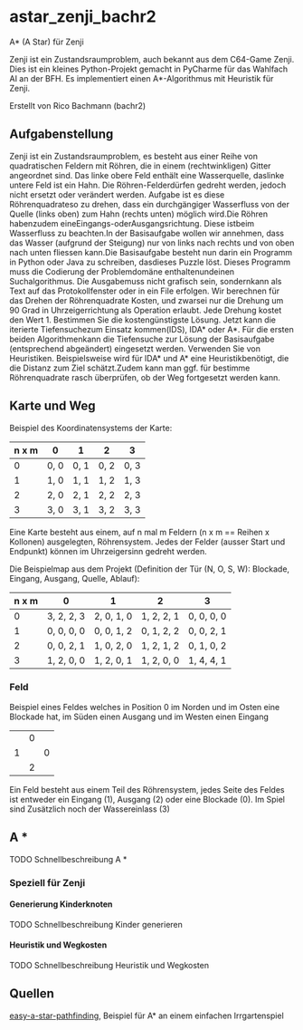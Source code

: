 # astar_zenji_bachr2
A* (A Star) für Zenji

Zenji ist ein Zustandsraumproblem, auch bekannt aus dem C64-Game Zenji.
Dies ist ein kleines Python-Projekt gemacht in PyCharme für das Wahlfach AI an der BFH.
Es implementiert einen A*-Algorithmus mit Heuristik für Zenji.

Erstellt von Rico Bachmann (bachr2)

## Aufgabenstellung

Zenji ist ein Zustandsraumproblem, es besteht aus einer Reihe von quadratischen Feldern mit Röhren, die in einem (rechtwinkligen) Gitter angeordnet sind. Das linke obere Feld enthält eine Wasserquelle, daslinke untere Feld ist ein Hahn. Die Röhren-Felderdürfen gedreht werden, jedoch nicht ersetzt oder verändert werden. Aufgabe ist es diese Röhrenquadrateso zu drehen, dass ein durchgängiger Wasserfluss von der Quelle (links oben) zum Hahn (rechts unten) möglich wird.Die Röhren habenzudem eineEingangs-oderAusgangsrichtung. Diese istbeim Wasserfluss zu beachten.In der Basisaufgabe wollen wir annehmen, dass das Wasser (aufgrund der Steigung) nur von links nach rechts und von oben nach unten fliessen kann.Die Basisaufgabe besteht nun darin ein Programm in Python oder Java zu schreiben, dasdieses Puzzle löst. Dieses Programm muss die Codierung der Problemdomäne enthaltenundeinen Suchalgorithmus. Die Ausgabemuss nicht grafisch sein, sondernkann als Text auf das Protokollfenster oder in ein File erfolgen.
Wir berechnen für das Drehen der Röhrenquadrate Kosten, und zwarsei nur die Drehung um 90 Grad in Uhrzeigerrichtung als Operation erlaubt. Jede Drehung kostet den Wert 1. Bestimmen Sie die kostengünstigste Lösung. Jetzt kann die iterierte Tiefensuchezum Einsatz kommen(IDS), IDA* oder A*. Für die ersten beiden Algorithmenkann die Tiefensuche zur Lösung der Basisaufgabe (entsprechend abgeändert) eingesetzt werden.
Verwenden Sie von Heuristiken. Beispielsweise wird für IDA* und A* eine Heuristikbenötigt, die die Distanz zum Ziel schätzt.Zudem kann man ggf. für bestimme Röhrenquadrate rasch überprüfen, ob der Weg fortgesetzt werden kann.

## Karte und Weg

Beispiel des Koordinatensystems der Karte:

| n x m  | 0 | 1  | 2 | 3 |
| --- | --- | --- | --- | --- |
| 0  | 0, 0  | 0, 1  | 0, 2  | 0, 3  |
| 1  | 1, 0  | 1, 1  | 1, 2  | 1, 3  |
| 2  | 2, 0  | 2, 1  | 2, 2  | 2, 3  |
| 3  | 3, 0  | 3, 1  | 3, 2  | 3, 3  |

Eine Karte besteht aus einem, auf n mal m Feldern (n x m == Reihen x Kollonen) ausgelegten, Röhrensystem. Jedes der Felder (ausser Start und Endpunkt) können im Uhrzeigersinn gedreht werden.

Die Beispielmap aus dem Projekt (Definition der Tür (N, O, S, W): Blockade, Eingang, Ausgang, Quelle, Ablauf):

| n x m  | 0 | 1  | 2 | 3 |
| --- | --- | --- | --- | --- |
| 0  | 3, 2, 2, 3 | 2, 0, 1, 0 | 1, 2, 2, 1 | 0, 0, 0, 0 |
| 1  | 0, 0, 0, 0 | 0, 0, 1, 2 | 0, 1, 2, 2 | 0, 0, 2, 1 |
| 2  | 0, 0, 2, 1 | 1, 0, 2, 0 | 1, 2, 1, 2 | 0, 1, 0, 2 |
| 3  | 1, 2, 0, 0 | 1, 2, 0, 1 | 1, 2, 0, 0 | 1, 4, 4, 1 |

### Feld

Beispiel eines Feldes welches in Position 0 im Norden und im Osten eine Blockade hat, im Süden einen Ausgang und im Westen einen Eingang

| | | |
| --- | --- | --- |
|   | 0 |   |
| 1 |   | 0 |
|   | 2 |   |

Ein Feld besteht aus einem Teil des Röhrensystem, jedes Seite des Feldes ist entweder ein Eingang (1), Ausgang (2) oder eine Blockade (0).
Im Spiel sind Zusätzlich noch der Wassereinlass (3)

## A *

TODO Schnellbeschreibung A *

### Speziell für Zenji

#### Generierung Kinderknoten

TODO Schnellbeschreibung Kinder generieren

#### Heuristik und Wegkosten

TODO Schnellbeschreibung Heuristik und Wegkosten

## Quellen

[easy-a-star-pathfinding](https://medium.com/@nicholas.w.swift/easy-a-star-pathfinding-7e6689c7f7b2), Beispiel für A* an einem einfachen Irrgartenspiel
